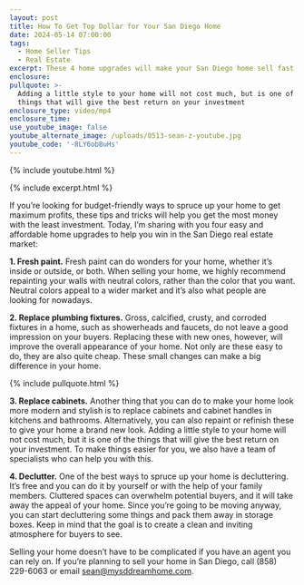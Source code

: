 ```yaml
---
layout: post
title: How To Get Top Dollar for Your San Diego Home
date: 2024-05-14 07:00:00
tags:
  - Home Seller Tips
  - Real Estate
excerpt: These 4 home upgrades will make your San Diego home sell fast this spring.
enclosure:
pullquote: >-
  Adding a little style to your home will not cost much, but is one of the
  things that will give the best return on your investment
enclosure_type: video/mp4
enclosure_time:
use_youtube_image: false
youtube_alternate_image: /uploads/0513-sean-z-youtube.jpg
youtube_code: '-8LY6obBuHs'
---
```

{% include youtube.html %}

{% include excerpt.html %}

If you’re looking for budget-friendly ways to spruce up your home to get maximum profits, these tips and tricks will help you get the most money with the least investment. Today, I’m sharing with you four easy and affordable home upgrades to help you win in the San Diego real estate market:

**1\. Fresh paint.** Fresh paint can do wonders for your home, whether it’s inside or outside, or both. When selling your home, we highly recommend repainting your walls with neutral colors, rather than the color that you want. Neutral colors appeal to a wider market and it’s also what people are looking for nowadays.

**2\. Replace plumbing fixtures.** Gross, calcified, crusty, and corroded fixtures in a home, such as showerheads and faucets, do not leave a good impression on your buyers. Replacing these with new ones, however, will improve the overall appearance of your home. Not only are these easy to do, they are also quite cheap. These small changes can make a big difference in your home.

{% include pullquote.html %}

**3\. Replace cabinets.** Another thing that you can do to make your home look more modern and stylish is to replace cabinets and cabinet handles in kitchens and bathrooms. Alternatively, you can also repaint or refinish these to give your home a brand new look. Adding a little style to your home will not cost much, but it is one of the things that will give the best return on your investment. To make things easier for you, we also have a team of specialists who can help you with this.

**4\. Declutter.** One of the best ways to spruce up your home is decluttering. It’s free and you can do it by yourself or with the help of your family members. Cluttered spaces can overwhelm potential buyers, and it will take away the appeal of your home. Since you’re going to be moving anyway, you can start decluttering some things and pack them away in storage boxes. Keep in mind that the goal is to create a clean and inviting atmosphere for buyers to see.

Selling your home doesn’t have to be complicated if you have an agent you can rely on. If you’re planning to sell your home in San Diego, call (858) 229-6063 or email sean@mysddreamhome.com.